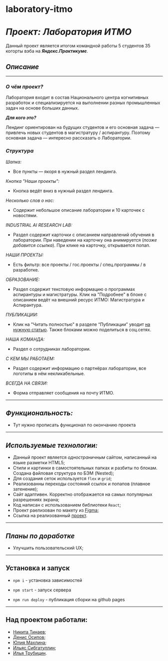 # laboratory-itmo

# ***Проект: Лаборатория ИТМО***
Данный проект является итогом командной работы 5 студентов 35 когорты вэба на ***Яндекс.Практикуме***.
## *Описание*
----
### ***О чём проект?***

Лаборатория входит в состав Национального центра когнитивных разработок и специализируется на выполнении разных промышленных задач на основе больших данных. 

***Для кого это?***

Лендинг ориентирован на будущих студентов и его основная задача — привлечь новых студентов в магистратуру / аспирантуру. Поэтому основная задача — интересно рассказать о Лаборатории.


### ***Структура***

*Шапка:*
* Все пункты — якоря в нужный раздел лендинга.

*Кнопка "Наши проекты":*
* Кнопка ведёт вниз в нужный раздел лендинга.

*Несколько слов о нас:*
* Содержит небольшое описание лаборатории и 10 карточек с новостями.

*INDUSTRIAL AI RESEARCH LAB:*
* Раздел содержит карточки с описанием направлений обучения в лаборатории. 
При наведении на карточку она анимируется (*позже добавится ссылка*).
При клике на карточку, открывается попап.

*НАШИ ПРОЕКТЫ:*
* Есть фильтр: все проекты / гос.проекты / спец.программы / в разработке.

*ОБРАЗОВАНИЕ:*
* Раздел содержит текстовую информацию о программах аспирантуры и магистратуры. Клик на "Подробнее" в блоке с описанием ведёт на внешний ресурс ИТМО: Магистратура и Аспирантура.

*ПУБЛИКАЦИИ:*
* Клик на "Читать полностью" в разделе “Публикации” уводит [на нужную статью](https://scholar.google.ru/citations?hl=ru&user=r5WYVCIAAAAJ&view_op=list_works&sortby=pubdate).
Также блоками можно поделиться в соц.сетях.

*НАША КОМАНДА:*
* Раздел о сотрудниках лаборатории.

*С КЕМ МЫ РАБОТАЕМ:*
* Раздел содержит информацию о партнёрах лаборатории, все логотипы в нём некликабельные.

*ВСЕГДА НА СВЯЗИ:*
* Форма отправляет сообщения на почту ИТМО.
---
 ## *Функциональность:*
 * Тут нужно прописать функционал по окончанию проекта
  ---
  ## *Используемые технологии:*

* Данный проект является *одностраничным* сайтом, написанный на языке разметки HTML5;
* Стили и картинки в самостоятельных папках и разбиты по блокам. Создана файловая структура по БЭМ (Nested);
* Для создания сеток используется  `flex` и `grid`;
* Реализованны переходы состояний ссылок и попапов (плавное затенение);
* Сайт адаптивен. Корректно отображается на самых популярных разрешениях экрана;
* Код написан с использованием библиотеки `React`;
* Проект раелизован по макету из [Figma](https://www.figma.com/file/1V8lzi168fbxjb5cm5gVj0/PAGE-SG_ITMO?node-id=0%3A1);
* Ссылка на реализованный [проект](https://tinaevnk.github.io/laboratory-itmo/).

---
## *Планы по доработке*

  * Улучшить пользовательский UX;

---

## Установка и запуск 

* `npm i` - установка зависимостей
 
* `npm start` - запуск сервера
  
* `npm run deploy` - публикация сборки на github pages

---

## Над проектом работали:

* [Никита Тинаев](https://github.com/TinaevNK);
* [Денис Осипов](https://github.com/ddenyy);
* [Юлия Махлина](https://github.com/JuliaMacFiurst);
* [Ильяс Сибгатуллин](https://github.com/BJuice1984);
* [Илья Трубицин](https://github.com/Lionen89).